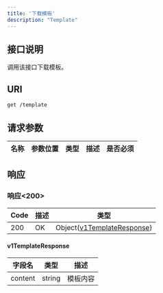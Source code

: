 ```yaml
---
title: '下载模板'
description: "Template"
---
```

## 接口说明
调用该接口下载模板。

## URI

```
get /template
```

## 请求参数

| 名称 | 参数位置 | 类型 | 描述 |  是否必须 |
| ---- | ---------- | ----------- | ----------- | ----------- |

## 响应


### 响应<200>
| Code | 描述 | 类型 |
| ---- | ----------- | ------ | 
| 200 | OK | Object([v1TemplateResponse](#v1TemplateResponse)) |

#### v1TemplateResponse


| 字段名 | 类型 | 描述 |
| ---- | ---- | ----------- | 
| content | string | 模板内容 |







